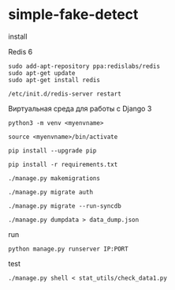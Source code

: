 # simple-fake-detect

install   

Redis 6   
```
sudo add-apt-repository ppa:redislabs/redis
sudo apt-get update
sudo apt-get install redis

/etc/init.d/redis-server restart
```

Виртуальная среда для работы с Django 3
```
python3 -m venv <myenvname>

source <myenvname>/bin/activate

pip install --upgrade pip

pip install -r requirements.txt

./manage.py makemigrations

./manage.py migrate auth

./manage.py migrate --run-syncdb

./manage.py dumpdata > data_dump.json
```

run   

```
python manage.py runserver IP:PORT

```

test   
```
./manage.py shell < stat_utils/check_data1.py
```

